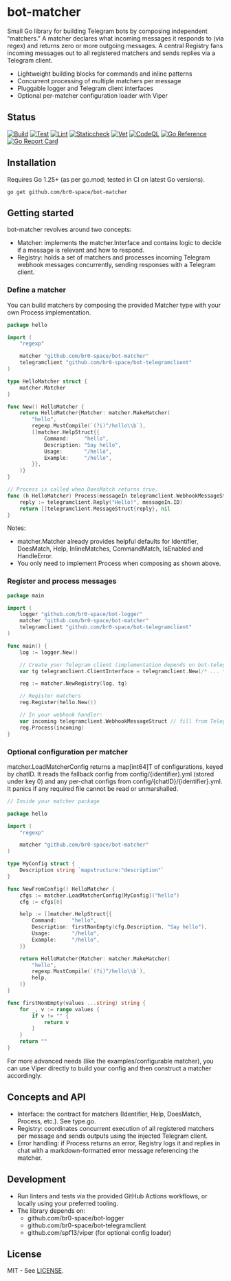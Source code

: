 # bot-matcher

Small Go library for building Telegram bots by composing independent “matchers.”
A matcher declares what incoming messages it responds to (via regex) and returns zero or more outgoing messages. A central Registry fans incoming messages out to all registered matchers and sends replies via a Telegram client.

- Lightweight building blocks for commands and inline patterns
- Concurrent processing of multiple matchers per message
- Pluggable logger and Telegram client interfaces
- Optional per-matcher configuration loader with Viper

## Status

[![Build](https://github.com/br0-space/bot-matcher/actions/workflows/build.yml/badge.svg?branch=main)](https://github.com/br0-space/bot-matcher/actions/workflows/build.yml)
[![Test](https://github.com/br0-space/bot-matcher/actions/workflows/test.yml/badge.svg?branch=main)](https://github.com/br0-space/bot-matcher/actions/workflows/test.yml)
[![Lint](https://github.com/br0-space/bot-matcher/actions/workflows/lint.yml/badge.svg?branch=main)](https://github.com/br0-space/bot-matcher/actions/workflows/lint.yml)
[![Staticcheck](https://github.com/br0-space/bot-matcher/actions/workflows/staticcheck.yml/badge.svg?branch=main)](https://github.com/br0-space/bot-matcher/actions/workflows/staticcheck.yml)
[![Vet](https://github.com/br0-space/bot-matcher/actions/workflows/vet.yml/badge.svg?branch=main)](https://github.com/br0-space/bot-matcher/actions/workflows/vet.yml)
[![CodeQL](https://github.com/br0-space/bot-matcher/actions/workflows/codeql-analysis.yml/badge.svg?branch=main)](https://github.com/br0-space/bot-matcher/actions/workflows/codeql-analysis.yml)
[![Go Reference](https://pkg.go.dev/badge/github.com/br0-space/bot-matcher.svg)](https://pkg.go.dev/github.com/br0-space/bot-matcher)
[![Go Report Card](https://goreportcard.com/badge/github.com/br0-space/bot-matcher)](https://goreportcard.com/report/github.com/br0-space/bot-matcher)

## Installation

Requires Go 1.25+ (as per go.mod; tested in CI on latest Go versions).

```
go get github.com/br0-space/bot-matcher
```

## Getting started

bot-matcher revolves around two concepts:

- Matcher: implements the matcher.Interface and contains logic to decide if a message is relevant and how to respond.
- Registry: holds a set of matchers and processes incoming Telegram webhook messages concurrently, sending responses with a Telegram client.

### Define a matcher

You can build matchers by composing the provided Matcher type with your own Process implementation.

```go
package hello

import (
    "regexp"

    matcher "github.com/br0-space/bot-matcher"
    telegramclient "github.com/br0-space/bot-telegramclient"
)

type HelloMatcher struct {
    matcher.Matcher
}

func New() HelloMatcher {
    return HelloMatcher{Matcher: matcher.MakeMatcher(
        "hello",
        regexp.MustCompile(`(?i)^/hello\\b`),
        []matcher.HelpStruct{{
            Command:     "hello",
            Description: "Say hello",
            Usage:       "/hello",
            Example:     "/hello",
        }},
    )}
}

// Process is called when DoesMatch returns true.
func (h HelloMatcher) Process(messageIn telegramclient.WebhookMessageStruct) ([]telegramclient.MessageStruct, error) {
    reply := telegramclient.Reply("Hello!", messageIn.ID)
    return []telegramclient.MessageStruct{reply}, nil
}
```

Notes:
- matcher.Matcher already provides helpful defaults for Identifier, DoesMatch, Help, InlineMatches, CommandMatch, IsEnabled and HandleError.
- You only need to implement Process when composing as shown above.

### Register and process messages

```go
package main

import (
    logger "github.com/br0-space/bot-logger"
    matcher "github.com/br0-space/bot-matcher"
    telegramclient "github.com/br0-space/bot-telegramclient"
)

func main() {
    log := logger.New()

    // Create your Telegram client (implementation depends on bot-telegramclient).
    var tg telegramclient.ClientInterface = telegramclient.New(/* ... */)

    reg := matcher.NewRegistry(log, tg)

    // Register matchers
    reg.Register(hello.New())

    // In your webhook handler:
    var incoming telegramclient.WebhookMessageStruct // fill from Telegram update
    reg.Process(incoming)
}
```

### Optional configuration per matcher

matcher.LoadMatcherConfig returns a map[int64]T of configurations, keyed by chatID. It reads the fallback config from config/{identifier}.yml (stored under key 0) and any per-chat configs from config/{chatID}/{identifier}.yml. It panics if any required file cannot be read or unmarshalled.

```go
// Inside your matcher package

package hello

import (
	"regexp"

	matcher "github.com/br0-space/bot-matcher"
)

type MyConfig struct {
	Description string `mapstructure:"description"`
}

func NewFromConfig() HelloMatcher {
	cfgs := matcher.LoadMatcherConfig[MyConfig]("hello")
	cfg := cfgs[0]

	help := []matcher.HelpStruct{{
		Command:     "hello",
		Description: firstNonEmpty(cfg.Description, "Say hello"),
		Usage:       "/hello",
		Example:     "/hello",
	}}

	return HelloMatcher{Matcher: matcher.MakeMatcher(
		"hello",
		regexp.MustCompile(`(?i)^/hello\\b`),
		help,
	)}
}

func firstNonEmpty(values ...string) string {
	for _, v := range values {
		if v != "" {
			return v
		}
	}
	return ""
}
```

For more advanced needs (like the examples/configurable matcher), you can use Viper directly to build your config and then construct a matcher accordingly.

## Concepts and API

- Interface: the contract for matchers (Identifier, Help, DoesMatch, Process, etc.). See type.go.
- Registry: coordinates concurrent execution of all registered matchers per message and sends outputs using the injected Telegram client.
- Error handling: if Process returns an error, Registry logs it and replies in chat with a markdown-formatted error message referencing the matcher.

## Development

- Run linters and tests via the provided GitHub Actions workflows, or locally using your preferred tooling.
- The library depends on:
  - github.com/br0-space/bot-logger
  - github.com/br0-space/bot-telegramclient
  - github.com/spf13/viper (for optional config loader)

## License

MIT - See [LICENSE](LICENSE).
